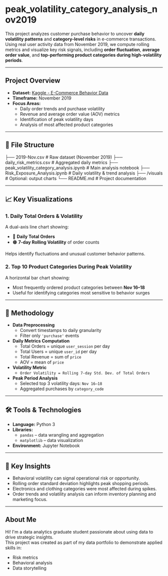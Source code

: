 # peak_volatility_category_analysis_nov2019

This project analyzes customer purchase behavior to uncover **daily volatility patterns** and **category-level risks** in e-commerce transactions. Using real user activity data from November 2019, we compute rolling metrics and visualize key risk signals, including **order fluctuation**, **average order value**, and **top-performing product categories during high-volatility periods**.

---

## Project Overview

- **Dataset:** [Kaggle - E-Commerce Behavior Data](https://www.kaggle.com/datasets/mkechinov/ecommerce-behavior-data-from-multi-category-store)
- **Timeframe:** November 2019
- **Focus Areas:**
  - Daily order trends and purchase volatility
  - Revenue and average order value (AOV) metrics
  - Identification of peak volatility days
  - Analysis of most affected product categories

---

## 📁 File Structure
├── 2019-Nov.csv # Raw dataset (November 2019)
├── daily_risk_metrics.csv # Aggregated daily metrics
├── peak_volatility_category_analysis.ipynb # Main analysis notebook
├── Risk_Exposure_Analysis.ipynb # Daily volatility & trend analysis
├── /visuals # Optional: output charts
└── README.md # Project documentation


---

## 📈 Key Visualizations

### 1. Daily Total Orders & Volatility  
A dual-axis line chart showing:
- 📘 **Daily Total Orders**  
- 🟠 **7-day Rolling Volatility** of order counts  

Helps identify fluctuations and unusual customer behavior patterns.

### 2. Top 10 Product Categories During Peak Volatility  
A horizontal bar chart showing:
- Most frequently ordered product categories between **Nov 16–18**
- Useful for identifying categories most sensitive to behavior surges

---

## 🧮 Methodology

- **Data Preprocessing**
  - Convert timestamps to daily granularity
  - Filter only `'purchase'` events
- **Daily Metrics Computation**
  - Total Orders = unique `user_session` per day
  - Total Users = unique `user_id` per day
  - Total Revenue = sum of `price`
  - AOV = mean of `price`
- **Volatility Metric**
  - `Order Volatility = Rolling 7-day Std. Dev. of Total Orders`
- **Peak Period Analysis**
  - Selected top 3 volatility days: `Nov 16–18`
  - Aggregated purchases by `category_code`

---

## 🛠️ Tools & Technologies

- **Language:** Python 3
- **Libraries:**
  - `pandas` – data wrangling and aggregation
  - `matplotlib` – data visualization
- **Environment:** Jupyter Notebook

---

## 📌 Key Insights

- Behavioral volatility can signal operational risk or opportunity.
- Rolling order standard deviation highlights peak shopping periods.
- Electronics and clothing categories were most affected during spikes.
- Order trends and volatility analysis can inform inventory planning and marketing focus.


---

## About Me

Hi! I'm a data analytics graduate student passionate about using data to drive strategic insights.  
This project was created as part of my data portfolio to demonstrate applied skills in:

- Risk metrics
- Behavioral analysis
- Data storytelling


